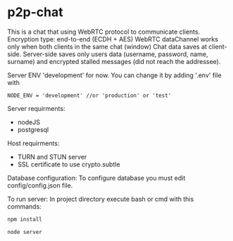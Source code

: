 # p2p-chat

This is a chat that using WebRTC protocol to communicate clients. 
Encryption type: end-to-end (ECDH + AES)
WebRTC dataChannel works only when both clients in the same chat (window)
Chat data saves at client-side.
Server-side saves only users data (username, password, name, surname) and encrypted stalled messages (did not reach the addressee).

Server ENV 'development' for now.
You can change it by adding '.env' file with
```
NODE_ENV = 'development' //or 'production' or 'test'
```

Server requirments:
  - nodeJS
  - postgresql

Host requirments:
  - TURN and STUN server
  - SSL certificate to use crypto.subtle

Database configuration:
  To configure database you must edit config/config.json file.

To run server:
  In project directory execute bash or cmd with this commands:
  ```bash
  npm install
  ```
  ```bash
  node server
  ```
